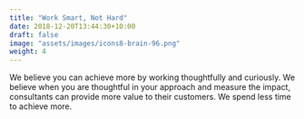 ```yaml
---
title: "Work Smart, Not Hard"
date: 2018-12-20T13:44:30+10:00
draft: false
image: "assets/images/icons8-brain-96.png"
weight: 4
---
```


We believe you can achieve more by working thoughtfully and curiously. We believe when you are thoughtful in your approach and measure the impact, consultants can provide more value to their customers. We spend less time to achieve more.
